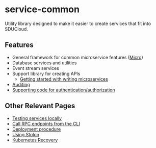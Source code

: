 # service-common

Utility library designed to make it easier to create services that fit into
SDUCloud.

## Features

- General framework for common microservice features ([Micro](./wiki/micro.md))
- Database services and utilities
- Event stream services
- Support library for creating APIs
  - [Getting started with writing microservices](./wiki/getting_started.md)
- [Auditing](./wiki/auditing.md)
- [Supporting code for authentication/authorization](../auth-service/README.md)

## Other Relevant Pages

- [Testing services locally](./wiki/testing_services_locally.md)
- [Call RPC endpoints from the CLI](./wiki/REST-CLI.md)
- [Deployment procedure](./wiki/deployment.md)
- [Using Stolon](./wiki/stolon.md)
- [Kubernetes Recovery](./wiki/kubernetes_recovery.md)
